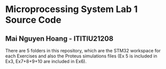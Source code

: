 # Microprocessing System Lab 1 Source Code

## Mai Nguyen Hoang - ITITIU21208

There are 5 folders in this repository, which are the STM32 workspace for each Exercises and also the Proteus simulations files (Ex 5 is included in Ex3, Ex7+8+9+10 are included in Ex6).
